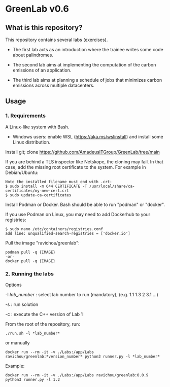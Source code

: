 # GreenLab v0.6

## What is this repository?

This repository contains several labs (exercises).

- The first lab acts as an introduction where the trainee writes some code about palindromes.

- The second lab aims at implementing the computation of the carbon emissions of an application.

- The third lab aims at planning a schedule of jobs that minimizes carbon emissions across multiple datacenters.


## Usage

### 1. Requirements

A Linux-like system with Bash.
- Windows users: enable WSL (https://aka.ms/wslinstall) and install
  some Linux distribution.

Install git; clone https://github.com/AmadeusITGroup/GreenLab/tree/main

If you are behind a TLS inspector like Netskope, the cloning may fail.
In that case, add the missing root certificate to the system.  For
example in Debian/Ubuntu:

    Note the installed filename must end with .crt:
    $ sudo install -m 644 CERTIFICATE -T /usr/local/share/ca-certificates/my-new-cert.crt
    $ sudo update-ca-certificates

Install Podman or Docker.  Bash should be able to run "podman" or "docker".

If you use Podman on Linux, you may need to add Dockerhub to your registries:

    $ sudo nano /etc/containers/registries.conf
    add line: unqualified-search-registries = ['docker.io']

Pull the image "ravichou/greenlab":

    podman pull -q {IMAGE}
    -or-
    docker pull -q {IMAGE}

### 2. Running the labs

Options

-l *lab_number* : select lab number to run (mandatory), (e.g. 1.1 1.3 2 3.1 ...)

-s : run solution

-c : execute the C++ version of Lab 1

From the root of the repository, run:

```shell
./run.sh -l *lab_number*
```

or manually

```shell
docker run --rm -it -v ./Labs:/app/Labs ravichou/greenlab:*version_number* python3 runner.py -l *lab_number*
```
Example:
```shell
docker run --rm -it -v ./Labs:/app/Labs ravichou/greenlab:0.0.9 python3 runner.py -l 1.2
```
